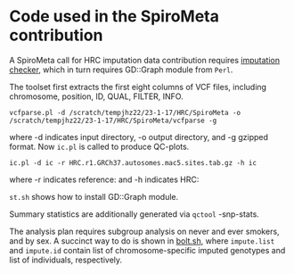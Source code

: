 # Code used in the SpiroMeta contribution

A SpiroMeta call for HRC imputation data contribution requires [imputation checker](http://www.well.ox.ac.uk/~wrayner/tools/Post-Imputation.html), which in turn requires GD::Graph module from `Perl`.

The toolset first extracts the first eight columns of VCF files, including chromosome, position, ID, QUAL, FILTER, INFO.
```
vcfparse.pl -d /scratch/tempjhz22/23-1-17/HRC/SpiroMeta -o /scratch/tempjhz22/23-1-17/HRC/SpiroMeta/vcfparse -g
```
where -d indicates input directory, -o output directory, and -g gzipped format. Now `ic.pl` is called to produce QC-plots.
```
ic.pl -d ic -r HRC.r1.GRCh37.autosomes.mac5.sites.tab.gz -h ic
```
where -r indicates reference: and -h indicates HRC:

`st.sh` shows how to install GD::Graph module.

Summary statistics are additionally generated via `qctool` -snp-stats.

The analysis plan requires subgroup analysis on never and ever smokers, and by sex. A succinct way to do is shown in [bolt.sh](bolt.sh), where `impute.list` and `impute.id` contain list of chromosome-specific imputed genotypes and list of individuals, respectively.
